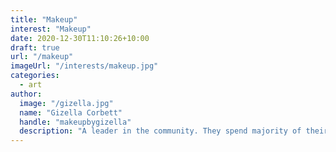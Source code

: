 ```yaml
---
title: "Makeup"
interest: "Makeup"
date: 2020-12-30T11:10:26+10:00
draft: true
url: "/makeup"
imageUrl: "/interests/makeup.jpg"
categories:
  - art
author:
  image: "/gizella.jpg"
  name: "Gizella Corbett"
  handle: "makeupbygizella"
  description: "A leader in the community. They spend majority of their time fostering and growing the community."
---
```


